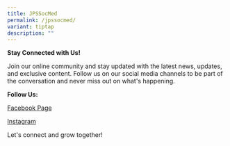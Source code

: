 ```yaml
---
title: JPSSocMed
permalink: /jpssocmed/
variant: tiptap
description: ""
---
```

<p><strong>Stay Connected with Us!</strong>
</p>
<p>Join our online community and stay updated with the latest news, updates,
and exclusive content. Follow us on our social media channels to be part
of the conversation and never miss out on what's happening.</p>
<p><strong>Follow Us:</strong>
</p>
<p><a href="https://www.facebook.com/100093010071253" rel="noopener noreferrer nofollow" target="_blank">Facebook Page</a>
</p>
<p><a href="https://instagram.com/jurong_primary_school" rel="noopener noreferrer nofollow" target="_blank">Instagram</a>
</p>
<p>Let's connect and grow together!</p>